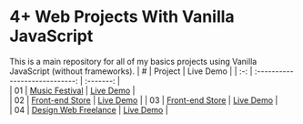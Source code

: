 # 4+ Web Projects With Vanilla JavaScript  

This is a main repository for all of my basics projects using Vanilla JavaScript (without frameworks).
|  #  |            Project             | Live Demo |
| :-: | :----------------------------: | :-------: |  
| 01  |       [Music Festival](https://github.com/kemilbeltre/vanillawebprojects/tree/main/musicfestival)       | [Live Demo](https://app-music-festival.netlify.app/)  |  
| 02  |       [Front-end Store](https://github.com/kemilbeltre/vanillawebprojects/tree/main/FRONTENDSTORE)       | [Live Demo](https://app-frontend-store.netlify.app/)  |
| 03  |       [Front-end Store](https://github.com/kemilbeltre/vanillawebprojects/tree/main/blogcafe)       | [Live Demo](https://app-blog-cafe.netlify.app/)  |   
| 04  |       [Design Web Freelance](https://github.com/kemilbeltre/vanillawebprojects/tree/main/freelance-design)       | [Live Demo](https://app-web-freelance.netlify.app/)  |     
